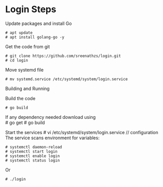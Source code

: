 # Login Steps


Update packages and install Go 

    # apt update 
    # apt install golang-go -y

Get the code from git

    # git clone https://github.com/sreenathzs/login.git
    # cd login

Move systemd file 

    # mv systemd.service /etc/systemd/system/login.service

Building and Running 

Build the code 

    # go build 

If any dependency needed download using  
    # go get <dependency>
    # go build

Start the services 
    #  vi /etc/systemd/system/login.service // configuration The service scans environment for variables:
    
    # systemctl daemon-reload 
    # systemctl start login
    # systemctl enable login
    # systemctl status login

Or

    # ./login

